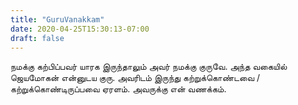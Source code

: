 ```yaml
---
title: "GuruVanakkam"
date: 2020-04-25T15:30:13-07:00
draft: false
---
```


நமக்கு கற்பிப்பவர் யாரக இருந்தாலும் அவர் நமக்கு குருவே. அந்த வகையில் ஜெயமோகன் என்னுடய குரு. அவரிடம் இருந்து கற்றுக்கொண்டவை / கற்றுக்கொண்டிருப்பவை ஏரளம். அவருக்கு என் வணக்கம்.